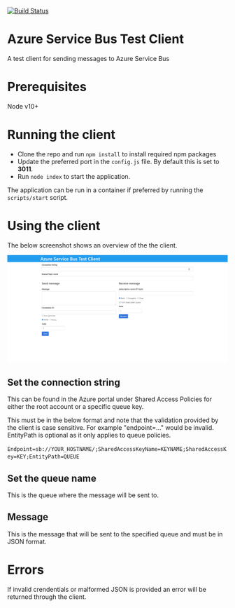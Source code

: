 [![Build Status](https://johnwatson484.visualstudio.com/John%20D%20Watson/_apis/build/status/johnwatson484.azure-service-bus-test-client?branchName=master)](https://johnwatson484.visualstudio.com/John%20D%20Watson/_build/latest?definitionId=24&branchName=master)

# Azure Service Bus Test Client
A test client for sending messages to Azure Service Bus

# Prerequisites
Node v10+

# Running the client
- Clone the repo and run `npm install` to install required npm packages
- Update the preferred port in the `config.js` file.  By default this is set to **3011**.
- Run `node index` to start the application.

The application can be run in a container if preferred by running the `scripts/start` script.

# Using the client
The below screenshot shows an overview of the the client.

![Client Screenshot](/docs/screenshot.png "Client Screenshot")

## Set the connection string
This can be found in the Azure portal under Shared Access Policies for either the root account or a specific queue key.

This must be in the below format and note that the validation provided by the client is case sensitive.  For example "endpoint=..." would be invalid.  EntityPath is optional as it only applies to queue policies.

`Endpoint=sb://YOUR_HOSTNAME/;SharedAccessKeyName=KEYNAME;SharedAccessKey=KEY;EntityPath=QUEUE`

## Set the queue name
This is the queue where the message will be sent to.

## Message
This is the message that will be sent to the specified queue and must be in JSON format.

# Errors
If invalid crendentials or malformed JSON is provided an error will be returned through the client.
